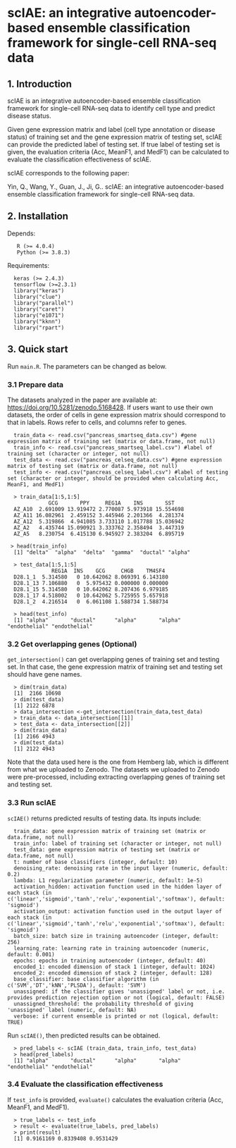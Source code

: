 # scIAE: an integrative autoencoder-based ensemble classification framework for single-cell RNA-seq data </br> 
## 1. Introduction  
  scIAE is an integrative autoencoder-based ensemble classification framework for single-cell RNA-seq data to identify cell type and predict disease status.
  
  Given gene expression matrix and label (cell type annotation or disease status) of training set and the gene expression matrix of testing set, scIAE can provide the predicted label of testing set. If true label of testing set is given, the evaluation criteria (Acc, MeanF1, and MedF1) can be calculated to evaluate the classification effectiveness of scIAE.
 
  scIAE corresponds to the following paper:
  
  Yin, Q., Wang, Y., Guan, J., Ji, G.. scIAE: an integrative autoencoder-based ensemble classification framework for single-cell RNA-seq data.
  
## 2. Installation
Depends: 

       R (>= 4.0.4)   
       Python (>= 3.8.3)

Requirements: 

      keras (>= 2.4.3)
      tensorflow (>=2.3.1)
      library("keras")
      library("clue")
      library("parallel")
      library("caret")
      library("e1071")
      library("kknn")
      library("rpart")     
  
## 3. Quick start

Run `main.R`. The parameters can be changed as below.

### 3.1 Prepare data

The datasets analyzed in the paper are available at: https://doi.org/10.5281/zenodo.5168428. If users want to use their own datasets, the order of cells in gene expression matrix should correspond to that in labels. Rows refer to cells, and columns refer to genes.
  
      train_data <- read.csv("pancreas_smartseq_data.csv") #gene expression matrix of training set (matrix or data.frame, not null)
      train_info <- read.csv("pancreas_smartseq_label.csv") #label of training set (character or integer, not null)
      test_data <- read.csv("pancreas_celseq_data.csv") #gene expression matrix of testing set (matrix or data.frame, not null)
      test_info <- read.csv("pancreas_celseq_label.csv") #label of testing set (character or integer, should be provided when calculating Acc, MeanF1, and MedF1)
      
      > train_data[1:5,1:5]
                 GCG       PPY     REG1A    INS       SST
      AZ_A10  2.691009 13.919472 2.770087 5.973918 15.554698
      AZ_A11 16.082961  2.459152 3.445946 2.201366  4.281374
      AZ_A12  5.319866  4.941085 3.733110 1.017788 15.036942
      AZ_A2   4.435744 15.090921 3.333762 2.358494  3.447319
      AZ_A5   8.230754  6.415130 6.945927 2.383204  6.895719
     
     > head(train_info)
      [1] "delta"  "alpha"  "delta"  "gamma"  "ductal" "alpha" 
      
      > test_data[1:5,1:5]
                  REG1A  INS    GCG     CHGB    TM4SF4
      D28.1_1  5.314580   0 10.642062 8.069391 6.143180
      D28.1_13 7.106880   0  5.975432 0.000000 0.000000
      D28.1_15 5.314580   0 10.642062 8.207436 6.979185
      D28.1_17 4.518002   0 10.642062 5.725955 5.657918
      D28.1_2  4.216514   0  6.061108 1.588734 1.588734
      
      > head(test_info)
      [1] "alpha"       "ductal"      "alpha"       "alpha"       "endothelial" "endothelial"

### 3.2 Get overlapping genes (Optional)

`get_intersection()` can get overlapping genes of training set and testing set. In that case, the gene expression matrix of training set and testing set should have gene names.
  
      > dim(train_data)
      [1]  2166 10698
      > dim(test_data)
      [1] 2122 6878
      > data_intersection <-get_intersection(train_data,test_data)
      > train_data <- data_intersection[[1]]
      > test_data <- data_intersection[[2]]
      > dim(train_data)
      [1] 2166 4943
      > dim(test_data)
      [1] 2122 4943
 
Note that the data used here is the one from Hemberg lab, which is different from what we uploaded to Zenodo. The datasets we uploaded to Zenodo were pre-processed, including extracting overlapping genes of training set and testing set.
      
### 3.3 Run scIAE
`scIAE()` returns predicted results of testing data. Its inputs include:

      train_data: gene expression matrix of training set (matrix or data.frame, not null)
      train_info: label of training set (character or integer, not null)
      test_data: gene expression matrix of testing set (matrix or data.frame, not null)
      t: number of base classifiers (integer, default: 10)
      denoising_rate: denoising rate in the input layer (numeric, default: 0.2)
      lambda: L1 regularization parameter (numeric, default: 1e-5)
      activation_hidden: activation function used in the hidden layer of each stack (in c('linear','sigmoid','tanh','relu','exponential','softmax'), default: 'sigmoid')
      activation_output: activation function used in the output layer of each stack (in c('linear','sigmoid','tanh','relu','exponential','softmax'), default: 'sigmoid')
      batch_size: batch size in training autoencoder (integer, default: 256)
      learning_rate: learning rate in training autoencoder (numeric, default: 0.001)
      epochs: epochs in training autoencoder (integer, default: 40)
      encoded_1: encoded dimension of stack 1 (integer, default: 1024)
      encoded_2: encoded dimension of stack 2 (integer, default: 128)
      base_classifier: base classifier algorithm (in c('SVM','DT','kNN','PLSDA'), default: 'SVM')
      unassigned: if the classifier gives 'unassigned' label or not, i.e. provides prediction rejection option or not (logical, default: FALSE)
      unassigned_threshold: the probability threshold of giving 'unassigned' label (numeric, default: NA)
      verbose: if current ensemble is printed or not (logical, default: TRUE)
 
 Run `scIAE()`, then predicted results can be obtained. 
        
      > pred_labels <- scIAE (train_data, train_info, test_data) 
      > head(pred_labels)
      [1] "alpha"       "ductal"      "alpha"       "alpha"       "endothelial" "endothelial"   

### 3.4 Evaluate the classification effectiveness
If `test_info` is provided, `evaluate()` calculates the evaluation criteria (Acc, MeanF1, and MedF1).

      > true_labels <- test_info
      > result <- evaluate(true_labels, pred_labels)
      > print(result)
      [1] 0.9161169 0.8339408 0.9531429
